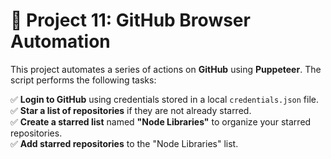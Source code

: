 # 🚀 Project 11: GitHub Browser Automation

This project automates a series of actions on **GitHub** using **Puppeteer**. The script performs the following tasks:

✅ **Login to GitHub** using credentials stored in a local `credentials.json` file.  
✅ **Star a list of repositories** if they are not already starred.  
✅ **Create a starred list** named **"Node Libraries"** to organize your starred repositories.  
✅ **Add starred repositories** to the "Node Libraries" list. 
